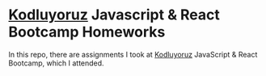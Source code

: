 # [Kodluyoruz](https://www.kodluyoruz.org/) Javascript & React Bootcamp Homeworks

In this repo, there are assignments I took at [Kodluyoruz](https://www.kodluyoruz.org/) JavaScript & React Bootcamp, which I attended.
